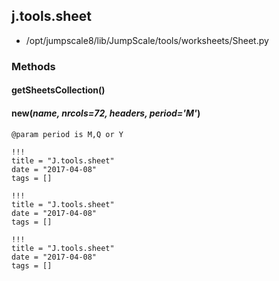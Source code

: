 <!-- toc -->
## j.tools.sheet

- /opt/jumpscale8/lib/JumpScale/tools/worksheets/Sheet.py

### Methods

#### getSheetsCollection() 

#### new(*name, nrcols=72, headers, period='M'*) 

```
@param period is M,Q or Y

```


```
!!!
title = "J.tools.sheet"
date = "2017-04-08"
tags = []
```

```
!!!
title = "J.tools.sheet"
date = "2017-04-08"
tags = []
```

```
!!!
title = "J.tools.sheet"
date = "2017-04-08"
tags = []
```
